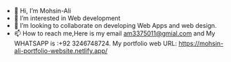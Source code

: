 - 👋 Hi, I’m Mohsin-Ali
- 👀 I’m interested in Web development
- 💞️ I’m looking to collaborate on developing Web Apps and web design.
- 📫 How to reach me,Here is my email am3375011@gmial.com and My WHATSAPP is :+92 3246748724.
  My portfolio web URL:  https://mohsin-ali-portfolio-website.netlify.app/
<!---
MohsinAli-2000/MohsinAli-2000 is a ✨ special ✨ repository because its `README.md` (this file) appears on your GitHub profile.
You can click the Preview link to take a look at your changes.
--->
